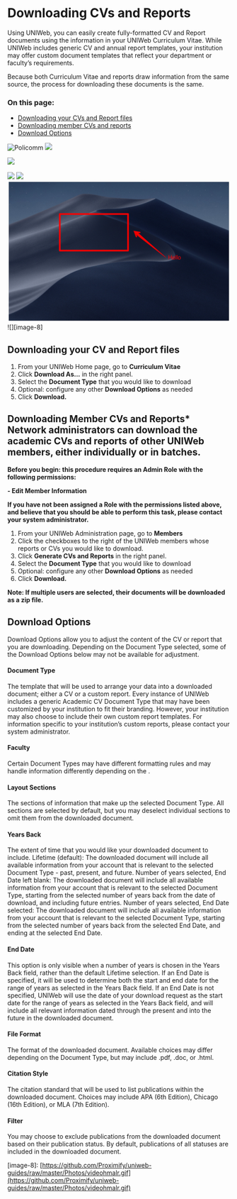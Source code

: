 # Downloading CVs and Reports

Using UNIWeb, you can easily create fully-formatted CV and Report documents using the information in your UNIWeb Curriculum Vitae. While UNIWeb includes generic CV and annual report templates, your institution may offer custom document templates that reflect your department or faculty’s requirements.

Because both Curriculum Vitae and reports draw information from the same source, the process for downloading these documents is the same.

### On this page:

* [Downloading your CVs and Report files](downloading-cvs-and-reports.md#downloading-your-cv-and-report-files)
* [Downloading member CVs and reports](downloading-cvs-and-reports.md#downloading-member-cvs-and-reports)
* [Download Options](downloading-cvs-and-reports.md#download-options)

![Policomm](https://policomm-commpoli.gccollab.ca/conference2018/assets/images/conf-logo-v2.png) ![](https://policomm-commpoli.gccollab.ca/conference2018/assets/images/conf-logo-v2.png)

![](https://github.com/Proximify/uniweb-guides/raw/master/Photos/testimage.png)

![](https://github.com/Proximify/uniweb-guides/blob/master/Photos/testimage.png?raw=true) ![](https://github.com/Proximify/uniweb-guides/raw/master/Photos/testimage.png) ![](https://github.com/Proximify/uniweb-guides/raw/master/Photos/test.png)  !\[\]\[image-8\]

## Downloading your CV and Report files

1. From your UNIWeb Home page, go to **Curriculum Vitae** 
2. Click **Download As...** in the right panel.
3. Select the **Document Type** that you would like to download
4. Optional: configure any other **Download Options** as needed
5. Click **Download.**

## Downloading Member CVs and Reports\* Network administrators can download the academic CVs and reports of other UNIWeb members, either individually or in batches.

**Before you begin: this procedure requires an Admin Role with the following permissions:**

**- Edit Member Information**

**If you have not been assigned a Role with the permissions listed above, and believe that you should be able to perform this task, please contact your system administrator.**

1. From your UNIWeb Administration page, go to **Members** 
2. Click the checkboxes to the right of the UNIWeb members whose reports or CVs you would like to download.
3. Click **Generate CVs and Reports** in the right panel.
4. Select the **Document Type** that you would like to download
5. Optional: configure any other **Download Options** as needed
6. Click **Download.**

**Note: If multiple users are selected, their documents will be downloaded as a zip file.**

## Download Options

Download Options allow you to adjust the content of the CV or report that you are downloading. Depending on the Document Type selected, some of the Download Options below may not be available for adjustment.

#### Document Type

The template that will be used to arrange your data into a downloaded document; either a CV or a custom report. Every instance of UNIWeb includes a generic Academic CV Document Type that may have been customized by your institution to fit their branding. However, your institution may also choose to include their own custom report templates. For information specific to your institution’s custom reports, please contact your system administrator.

#### Faculty

Certain Document Types may have different formatting rules and may handle information differently depending on the .

#### Layout Sections

The sections of information that make up the selected Document Type. All sections are selected by default, but you may deselect individual sections to omit them from the downloaded document.

#### Years Back

The extent of time that you would like your downloaded document to include. Lifetime \(default\): The downloaded document will include all available information from your account that is relevant to the selected Document Type - past, present, and future. Number of years selected, End Date left blank: The downloaded document will include all available information from your account that is relevant to the selected Document Type, starting from the selected number of years back from the date of download, and including future entries. Number of years selected, End Date selected: The downloaded document will include all available information from your account that is relevant to the selected Document Type, starting from the selected number of years back from the selected End Date, and ending at the selected End Date.

#### End Date

This option is only visible when a number of years is chosen in the Years Back field, rather than the default Lifetime selection. If an End Date is specified, it will be used to determine both the start and end date for the range of years as selected in the Years Back field. If an End Date is not specified, UNIWeb will use the date of your download request as the start date for the range of years as selected in the Years Back field, and will include all relevant information dated through the present and into the future in the downloaded document.

#### File Format

The format of the downloaded document. Available choices may differ depending on the Document Type, but may include .pdf, .doc, or .html.

#### Citation Style

The citation standard that will be used to list publications within the downloaded document. Choices may include APA \(6th Edition\), Chicago \(16th Edition\), or MLA \(7th Edition\).

#### Filter

You may choose to exclude publications from the downloaded document based on their publication status. By default, publications of all statuses are included in the downloaded document.

\[image-8\]: [https://github.com/Proximify/uniweb-guides/raw/master/Photos/videohmalr.gif](https://github.com/Proximify/uniweb-guides/raw/master/Photos/videohmalr.gif)

